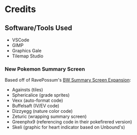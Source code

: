 # Credits

## Software/Tools Used

- VSCode
- GIMP
- Graphics Gale
- Tilemap Studio


### New Pokemon Summary Screen

Based off of RavePossum's [BW Summary Screen Expansion](https://github.com/ravepossum/pokeemerald-expansion/wiki#bw_summary_screen_expansion):
- Againsts (tiles)
- Sphericalice (grade sprites)
- Vexx (auto-format code)
- Buffelsaft (IV/EV code)
- Dizzyegg (nature color code)
- Zeturic (wrapping summary screen)
- Greenphx9 (referencing code in their pokefirered version)
- Skeli (graphic for heart indicator based on Unbound's)